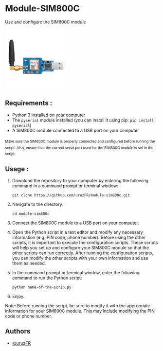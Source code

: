 
# Module-SIM800C

Use and configure the SIM800C module


![logo](/Images/module.png )

## Requirements :

- Python 3 installed on your computer
- The `pyserial` module installed (you can install it using pip: `pip install pyserial`)
- A SIM800C module connected to a USB port on your computer

<sub>Make sure the SIM800C module is properly connected and configured before running the script. Also, ensure that the correct serial port used for the SIM800C module is set in the script.</sub>


## Usage :

1. Download the repository to your computer by entering the following command in a command prompt or terminal window:

       git clone https://github.com/uruzFR/module-sim800c.git
2. Navigate to the directory.
       
       cd module-sim800c
4. Connect the SIM800C module to a USB port on your computer.
5. Open the Python script in a text editor and modify any necessary information (e.g. PIN code, phone number).
Before using the other scripts, it is important to execute the configuration scripts. These scripts will help you set up and configure your SIM800C module so that the other scripts can run correctly. After running the configuration scripts, you can modify the other scripts with your own information and use them as needed.
6. In the command prompt or terminal window, enter the following command to run the Python script: 

       python name-of-the-scrip.py
6. Enjoy.

Note: Before running the script, be sure to modify it with the appropriate information for your SIM800C module. This may include modifying the PIN code or phone number.


## Authors

- [@uruzFR](https://github.com/uruzFR)
